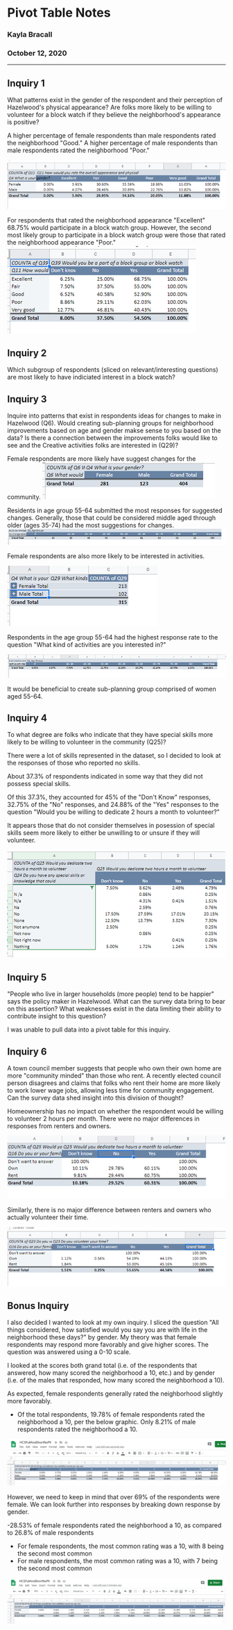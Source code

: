 # Pivot Table Notes
### Kayla Bracall
### October 12, 2020
______________

## Inquiry 1

What patterns exist in the gender of the respondent and their perception of Hazelwood's physical appearance? Are folks more likely to be willing to volunteer for a block watch if they believe the neighborhood's appearance is positive?

A higher percentage of female respondents than male respondents rated the neighborhood "Good." A higher percentage of male respondents than male respondents rated the neighborhood "Poor."

![Neighborhood Appearance](neighborhood_appearance_gender.png) 

For respondents that rated the neighborhood appearance "Excellent" 68.75% would participate in a block watch group. However, the second most likely group to participate in a block watch group were those that rated the neighborhood appearance "Poor."
![Block Watch Percentages](block_watch_appearance.png)

## Inquiry 2
Which subgroup of respondents (sliced on relevant/interesting questions) are most likely to have indiciated interest in a block watch?

## Inquiry 3

Inquire into patterns that exist in respondents ideas for changes to make in Hazelwood (Q6). Would creating sub-planning groups for neighborhood improvements based on age and gender makse sense to you based on the data? Is there a connection between the improvements folks would like to see and the Creative activities folks are interested in (Q29)?

Female respondents are more likely have suggest changes for the community.
![Changes by Gender](changes_gender.png)

Residents in age group 55-64 submitted the most responses for suggested changes. Generally, those that could be considered middle aged through older (ages 35-74) had the most suggestions for changes. 
![Changes by Age](changes_ages.png)

Female respondents are also more likely to be interested in activities.

![Activities by Gender](activities_gender.png)

Respondents in the age group 55-64 had the highest response rate to the question "What kind of activities are you interested in?"

![Activities by Age](activities_ages.png)

It would be beneficial to create sub-planning group comprised of women aged 55-64.


## Inquiry 4
To what degree are folks who indicate that they have special skills more likely to be willing to volunteer in the community (Q25)?

There were a lot of skills represented in the dataset, so I decided to look at the responses of those who reported no skills. 

About 37.3% of respondents indicated in some way that they did not possess special skills. 

Of this 37.3%, they accounted for 45% of the "Don't Know" responses, 32.75% of the "No" responses, and 24.88% of the "Yes" responses to the question "Would you be willing to dedicate 2 hours a month to volunteer?"

It appears those that do not consider themselves in posession of special skills seem more likely to either be unwilling to or unsure if they will volunteer.

![Skills](skills_percentages.png)



## Inquiry 5
"People who live in larger households (more people) tend to be happier" says the policy maker in Hazelwood. What can the survey data bring to bear on this assertion? What weaknesses exist in the data limiting their ability to contribute insight to this question?

I was unable to pull data into a pivot table for this inquiry.



## Inquiry 6
A town council member suggests that people who own their own home are more "community minded" than those who rent. A recently elected council person disagrees and claims that folks who rent their home are more likely to work lower wage jobs, allowing less time for community engagement. Can the survey data shed insight into this division of thought?

Homeownership has no impact on whether the respondent would be willing to volunteer 2 hours per month. There were no major differences in responses from renters and owners. 

![Volunteer Responses by Homeownership](home_ownership_volunteer.png) 


Similarly, there is no major difference between renters and owners who actually volunteer their time.

![ACtual Volunteer Responses by Homeownership](home_ownership_actual_volunteer.png) 

## Bonus Inquiry

I also decided I wanted to look at my own inquiry. I sliced the question "All things considered, how satisfied would you say you are with life in the neighborhood these days?" by gender. My theory was that female respondents may respond more favorably and give higher scores. The question was answered using a 0-10 scale. 

I looked at the scores both grand total (i.e. of the respondents that answered, how many scored the neighborhood a 10, etc.) and by gender (i.e. of the males that responded, how many scored the neighborhood a 10). 

As expected, female respondents generally rated the neighborhood slightly more favorably.

- Of the total respondents, 19.78% of female respondents rated the neighborhood a 10, per the below graphic. Only 8.21% of male respondents rated the neighborhood a 10.

![Percentage by Total Respondents](total_percents.png) 

However, we need to keep in mind that over 69% of the respondents were female. We can look further into responses by breaking down response by gender. 

-28.53% of female respondents rated the neighborhood a 10, as compared to 26.8% of male respondents
- For female respondents, the most common rating was a 10, with 8 being the second most common
- For male respondents, the most common rating was a 10, with 7 being the second most common 

![Percentage by Gender](gender_percents.png) 